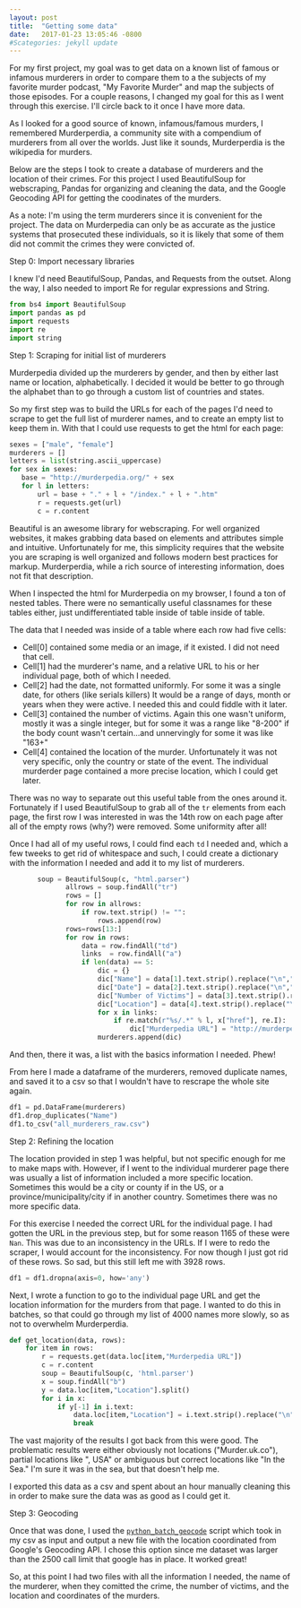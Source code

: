 ```yaml
---
layout: post
title:  "Getting some data"
date:   2017-01-23 13:05:46 -0800
#Scategories: jekyll update
---
```


For my first project, my goal was to get data on a known list of famous or infamous murderers in order to compare them to a the subjects of my favorite murder podcast, "My Favorite Murder" and map the subjects of those episodes. For a couple reasons, I changed my goal for this as I went through this exercise. I'll circle back to it once I have more data.

As I looked for a good source of known, infamous/famous murders, I remembered Murderperdia, a community site with a compendium of murderers from all over the worlds. Just like it sounds, Murderperdia is the wikipedia for murders.

Below are the steps I took to create a database of murderers and the location of their crimes. For this project I used BeautifulSoup for webscraping, Pandas for organizing and cleaning the data, and the Google Geocoding API for getting the coodinates of the murders.

As a note: I'm using the term murderers since it is convenient for the project. The data on Murderpedia can only be as accurate as the justice systems that prosecuted these individuals, so it is likely that some of them did not commit the crimes they were convicted of. 

Step 0: Import necessary libraries

I knew I'd need BeautifulSoup, Pandas, and Requests from the outset. Along the way, I also needed to import Re for regular expressions and String.

```python
from bs4 import BeautifulSoup
import pandas as pd
import requests
import re
import string
```

Step 1: Scraping for initial list of murderers

Murderpedia divided up the murderers by gender, and then by either last name or location, alphabetically. I decided it would be better to go through the alphabet than to go through a custom list of countries and states.

So my first step was to build the URLs for each of the pages I'd need to scrape to get the full list of murderer names, and to create an empty list to keep them in. With that I could use requests to get the html for each page:

```python
sexes = ["male", "female"]
murderers = []
letters = list(string.ascii_uppercase)
for sex in sexes:
   base = "http://murderpedia.org/" + sex
   for l in letters:
       url = base + "." + l + "/index." + l + ".htm"
       r = requests.get(url)
       c = r.content
```
Beautiful is an awesome library for webscraping. For well organized websites, it makes grabbing data based on elements and attributes simple and intuitive. Unfortunately for me, this simplicity requires that the website you are scraping is well organized and follows modern best practices for markup. Murderperdia, while a rich source of interesting information, does not fit that description.

When I inspected the html for Murderpedia on my browser, I found a ton of nested tables. There were no semantically useful classnames for these tables either, just undifferentiated table inside of table inside of table.

The data that I needed was inside of a table where each row had five cells:
- Cell[0] contained some media or an image, if it existed. I did not need that cell.
- Cell[1] had the murderer's name, and a relative URL to his or her individual page, both of which I needed.
- Cell[2] had the date, not formatted uniformly. For some it was a single date, for others (like serials killers) It would be a range of days, month or years when they were active. I needed this and could fiddle with it later.
- Cell[3] contained the number of victims. Again this one wasn't uniform, mostly it was a single integer, but for some it was a range like "8-200" if the body count wasn't certain...and unnervingly for some it was like "163+"
- Cell[4] contained the location of the murder. Unfortunately it was not very specific, only the country or state of the event. The individual murderder page contained a more precise location, which I could get later.

There was no way to separate out this useful table from the ones around it. Fortunately if I used BeautifulSoup to grab all of the `tr` elements from each page, the first row I was interested in was the 14th row on each page after all of the empty rows (why?) were removed. Some uniformity after all!

Once I had all of my useful rows, I could find each `td` I needed and, which a few tweeks to get rid of whitespace and such, I could create a dictionary with the information I needed and add it to my list of murderers.

```python
       soup = BeautifulSoup(c, "html.parser")
              allrows = soup.findAll("tr")
              rows = []
              for row in allrows:
                  if row.text.strip() != "":
                      rows.append(row)
              rows=rows[13:]
              for row in rows:
                  data = row.findAll("td")
                  links  = row.findAll("a")
                  if len(data) == 5:
                      dic = {}
                      dic["Name"] = data[1].text.strip().replace("\n","").replace("\t"," ")
                      dic["Date"] = data[2].text.strip().replace("\n","")
                      dic["Number of Victims"] = data[3].text.strip().replace("\n","")
                      dic["Location"] = data[4].text.strip().replace("\n","")
                      for x in links:
                          if re.match(r"%s/.*" % l, x["href"], re.I):
                              dic["Murderpedia URL"] = "http://murderpedia.org/" +sex +"."+ l+"/" +x["href"]
                      murderers.append(dic)
```

And then, there it was, a list with the basics information I needed. Phew!

From here I made a dataframe of the murderers, removed duplicate names, and saved it to a csv so that I wouldn't have to rescrape the whole site again.

```python
df1 = pd.DataFrame(murderers)
df1.drop_duplicates("Name")
df1.to_csv("all_murderers_raw.csv")
```

Step 2: Refining the location

The location provided in step 1 was helpful, but not specific enough for me to make maps with. However, if I went to the individual murderer page there was usually a list of information included a more specific location. Sometimes this would be a city or county if in the US, or a province/municipality/city if in another country. Sometimes there was no more specific data.

For this exercise I needed the correct URL for the individual page. I had gotten the URL in the previous step, but for some reason 1165 of these were `Nan`. This was due to an inconsistency in the URLs. If I were to redo the scraper, I would account for the inconsistency. For now though I just got rid of these rows. So sad, but this still left me with 3928	rows.

```python
df1 = df1.dropna(axis=0, how='any')
```

Next, I wrote a function to go to the individual page URL and get the location information for the murders from that page. I wanted to do this in batches, so that could go through my list of 4000 names more slowly, so as not to overwhelm Murderperdia.

```python
def get_location(data, rows):
    for item in rows:
        r = requests.get(data.loc[item,"Murderpedia URL"])
        c = r.content
        soup = BeautifulSoup(c, 'html.parser')
        x = soup.findAll("b")
        y = data.loc[item,"Location"].split()
        for i in x:
            if y[-1] in i.text:
                data.loc[item,"Location"] = i.text.strip().replace("\n","").replace("\t","")
                break
```

The vast majority of the results I got back from this were good. The problematic results were either obviously not locations ("Murder.uk.co"), partial locations like ", USA" or ambiguous but correct locations like "In the Sea." I'm sure it was in the sea, but that doesn't help me.

I exported this data as a csv and spent about an hour manually cleaning this in order to make sure the data was as good as I could get it. 

Step 3: Geocoding

Once that was done, I used the [`python_batch_geocode`](https://github.com/shanealynn/python_batch_geocode) script which took in my csv as input and output a new file with the location coordinated from Google's Geocoding API. I chose this option since me dataset was larger than the 2500 call limit that google has in place. It worked great!

So, at this point I had two files with all the information I needed, the name of the murderer, when they comitted the crime, the number of victims, and the location  and coordinates of the murders.

  



